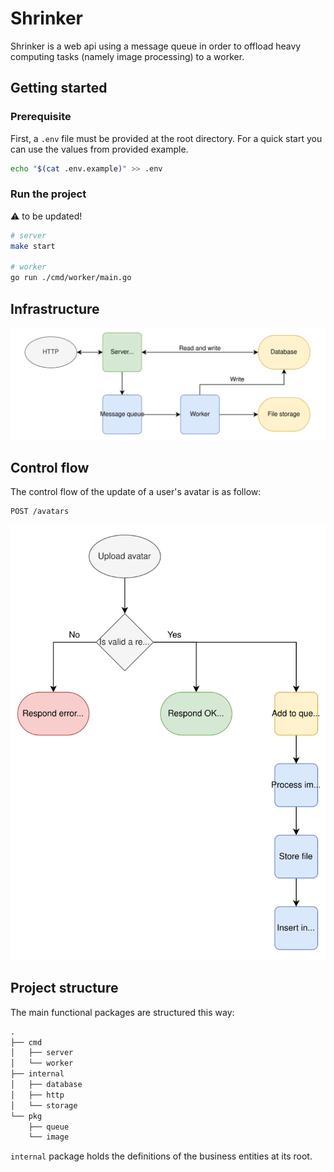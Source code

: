 # Shrinker

Shrinker is a web api using a message queue in order to offload heavy computing tasks (namely image processing) to a worker.

## Getting started

### Prerequisite

First, a `.env` file must be provided at the root directory.
For a quick start you can use the values from provided example.  

```sh
echo "$(cat .env.example)" >> .env
```
### Run the project

:warning: to be updated!

```sh
# server
make start

# worker
go run ./cmd/worker/main.go
```

## Infrastructure

![infrastrucute schema](docs/infrastructure.svg)

## Control flow

The control flow of the update of a user's avatar is as follow:

```txt
POST /avatars
```

![control flow schema](docs/control_flow.svg)

## Project structure

The main functional packages are structured this way:

```txt
.
├── cmd
│   ├── server
│   └── worker
├── internal
│   ├── database
│   ├── http
│   └── storage
└── pkg
    ├── queue
    └── image
```

`internal` package holds the definitions of the business entities at its root.
